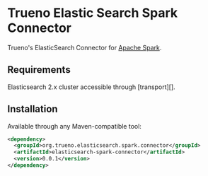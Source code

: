 # Trueno Elastic Search Spark Connector

Trueno's ElasticSearch Connector for [Apache Spark](#apache-spark).

## Requirements
Elasticsearch 2.x cluster accessible through [transport][].

## Installation

Available through any Maven-compatible tool:

```xml
<dependency>
  <groupId>org.trueno.elasticsearch.spark.connector</groupId>
  <artifactId>elasticsearch-spark-connector</artifactId>
  <version>0.0.1</version>
</dependency>
```

